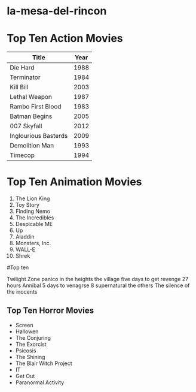 
# la-mesa-del-rincon
# Top Ten Action Movies

Title | Year
----- | -----
Die Hard | 1988
Terminator | 1984
Kill Bill | 2003
Lethal Weapon | 1987
Rambo First Blood | 1983
Batman Begins | 2005
007 Skyfall | 2012
Inglourious Basterds | 2009
Demolition Man | 1993
Timecop | 1994

# Top Ten Animation Movies 

1.  The Lion King 
2. Toy Story 
3. Finding Nemo 
4. The Incredibles
5. Despicable ME
6. Up
7. Aladdin
8. Monsters, Inc.
9. WALL-E
10. Shrek




#Top ten

Twilight Zone
panico in the heights
the village
five days to get revenge
27 hours
Annibal
5 days to venagrse
8 supernatural
the others
The silence of the inocents

## Top Ten Horror Movies
- Screen
- Hallowen
- The Conjuring
- The Exorcist
- Psicosis
- The Shining
- The Blair Witch Project
- IT
- Get Out
- Paranormal Activity



